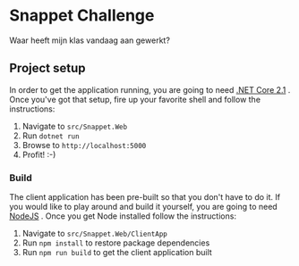 # Snappet Challenge

Waar heeft mijn klas vandaag aan gewerkt?

## Project setup

In order to get the application running, you are going to need [.NET Core 2.1](https://www.microsoft.com/net/download/macos) . Once you've got that setup, fire up your favorite shell and follow the instructions:

1. Navigate to `src/Snappet.Web`
2. Run `dotnet run`
3. Browse to `http://localhost:5000`
4. Profit! :-)

### Build
The client application has been pre-built so that you don't have to do it. If you would like to play around and build it yourself, you are going to need [NodeJS](https://nodejs.org/en/) . Once you get Node installed follow the instructions:

1. Navigate to `src/Snappet.Web/ClientApp`
2. Run `npm install` to restore package dependencies
3. Run `npm run build` to get the client application built